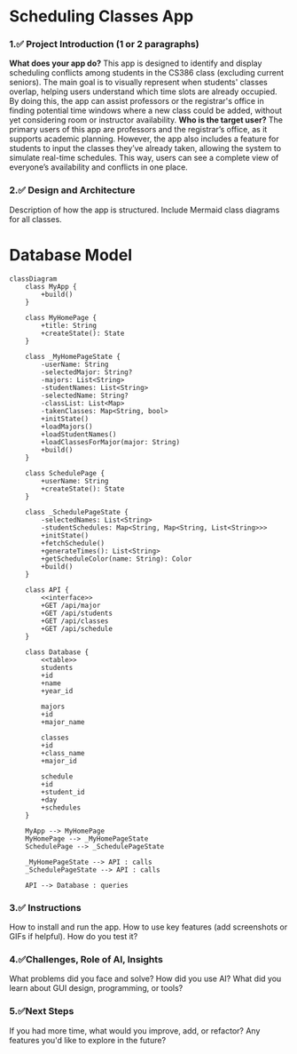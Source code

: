 # Scheduling Classes App
### 1.✅ Project Introduction (1 or 2 paragraphs)
__What does your app do?__
This app is designed to identify and display scheduling conflicts among students in the CS386 class (excluding current seniors). The main goal is to visually represent when students' classes overlap, helping users understand which time slots are already occupied. By doing this, the app can assist professors or the registrar's office in finding potential time windows where a new class could be added, without yet considering room or instructor availability.
__Who is the target user?__
The primary users of this app are professors and the registrar’s office, as it supports academic planning. However, the app also includes a feature for students to input the classes they’ve already taken, allowing the system to simulate real-time schedules. This way, users can see a complete view of everyone’s availability and conflicts in one place.
### 2.✅ Design and Architecture

Description of how the app is structured.
Include Mermaid class diagrams for all classes.

# Database Model
```mermaid
classDiagram
    class MyApp {
        +build()
    }

    class MyHomePage {
        +title: String
        +createState(): State
    }

    class _MyHomePageState {
        -userName: String
        -selectedMajor: String?
        -majors: List<String>
        -studentNames: List<String>
        -selectedName: String?
        -classList: List<Map>
        -takenClasses: Map<String, bool>
        +initState()
        +loadMajors()
        +loadStudentNames()
        +loadClassesForMajor(major: String)
        +build()
    }

    class SchedulePage {
        +userName: String
        +createState(): State
    }

    class _SchedulePageState {
        -selectedNames: List<String>
        -studentSchedules: Map<String, Map<String, List<String>>>
        +initState()
        +fetchSchedule()
        +generateTimes(): List<String>
        +getScheduleColor(name: String): Color
        +build()
    }

    class API {
        <<interface>>
        +GET /api/major
        +GET /api/students
        +GET /api/classes
        +GET /api/schedule
    }

    class Database {
        <<table>>
        students
        +id
        +name
        +year_id

        majors
        +id
        +major_name

        classes
        +id
        +class_name
        +major_id

        schedule
        +id
        +student_id
        +day
        +schedules
    }

    MyApp --> MyHomePage
    MyHomePage --> _MyHomePageState
    SchedulePage --> _SchedulePageState

    _MyHomePageState --> API : calls
    _SchedulePageState --> API : calls

    API --> Database : queries

```

### 3.✅ Instructions 
How to install and run the app.
How to use key features (add screenshots or GIFs if helpful).
How do you test it?
### 4.✅Challenges, Role of AI, Insights
What problems did you face and solve?
How did you use AI?
What did you learn about GUI design, programming, or tools?
### 5.✅Next Steps
If you had more time, what would you improve, add, or refactor?
Any features you'd like to explore in the future?
